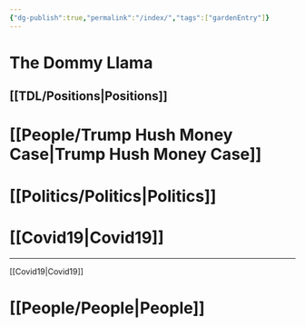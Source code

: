 ```yaml
---
{"dg-publish":true,"permalink":"/index/","tags":["gardenEntry"]}
---
```



# The Dommy Llama
## [[TDL/Positions\|Positions]]



# [[People/Trump Hush Money Case\|Trump Hush Money Case]]

# [[Politics/Politics\|Politics]]
# [[Covid19\|Covid19]]


---
[[Covid19\|Covid19]]



# [[People/People\|People]]



